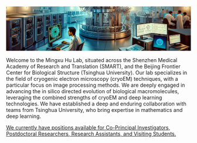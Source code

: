 ![banner](./banner.png)

Welcome to the Mingxu Hu Lab, situated across the Shenzhen Medical Academy of Research and Translation (SMART), and the Beijing Frontier Center for Biological Structure (Tsinghua University). Our lab specializes in the field of cryogenic electron microscopy (cryoEM) techniques, with a particular focus on image processing methods. We are deeply engaged in advancing the in silico directed evolution of biological macromolecules, leveraging the combined strengths of cryoEM and deep learning technologies. We have established a deep and enduring collaboration with teams from Tsinghua University, who bring expertise in mathematics and deep learning.

[We currently have positions available for Co-Principal Investigators, Postdoctoral Researchers, Research Assistants, and Visiting Students.](http://smart.org.cn/recruit/research-team/content/post_1119918.html)

<!--
**mxhulab/mxhulab** is a ✨ _special_ ✨ repository because its `README.md` (this file) appears on your GitHub profile.

Here are some ideas to get you started:

- 🔭 I’m currently working on ...
- 🌱 I’m currently learning ...
- 👯 I’m looking to collaborate on ...
- 🤔 I’m looking for help with ...
- 💬 Ask me about ...
- 📫 How to reach me: ...
- 😄 Pronouns: ...
- ⚡ Fun fact: ...
-->
